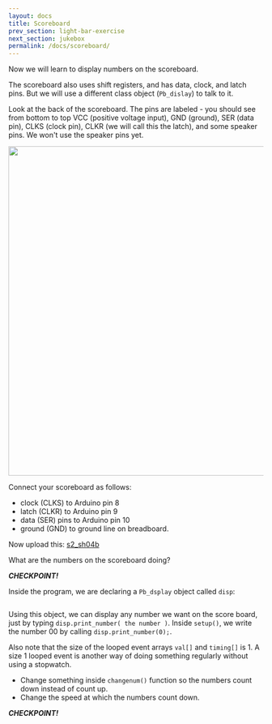 ```yaml
---
layout: docs
title: Scoreboard
prev_section: light-bar-exercise
next_section: jukebox
permalink: /docs/scoreboard/
---
```


Now we will learn to display numbers on the scoreboard. 

The scoreboard also uses shift registers, and has data, clock, and
latch pins. But we will use a different class object (```Pb_dislay```) to talk to it.

Look at the back of the scoreboard. The pins are labeled - you should see from bottom to top VCC (positive voltage input), GND (ground), SER (data pin), CLKS (clock pin), CLKR (we will call this the latch), and some speaker pins. We won't use the speaker pins yet.


<img src="{{ site.baseurl }}/img/scoreboard-back.jpg" style="width: 650px"/>


Connect your scoreboard as follows:

- clock (CLKS) to Arduino pin 8
- latch (CLKR) to Arduino pin 9
- data (SER) pins to Arduino pin 10
- ground (GND) to ground line on breadboard.

Now upload this: <a href="{{ site.baseurl }}/sketches/s2_sh04b.txt">s2_sh04b</a>


What are the numbers on the scoreboard doing?

**_CHECKPOINT!_**

Inside the program, we are declaring a ```Pb_dsplay``` object called ```disp```:

```Pb_display disp(datapin2, clkpin2, latchpin2);
```

Using this object, we can display any number we want on the score
board, just by typing ```disp.print_number( the number )```. Inside
```setup()```, we write the number 00 by calling
```disp.print_number(0);```.

Also note that the size of the looped event arrays ```val[]``` and
```timing[]``` is 1. A size 1 looped event is another way of doing
something regularly without using a stopwatch.

- Change something inside ```changenum()``` function so the numbers count down instead of count up.
- Change the speed at which the numbers count down.

**_CHECKPOINT!_**


